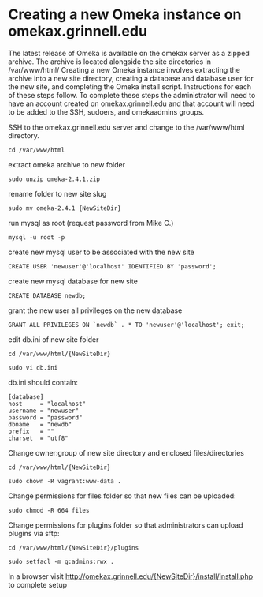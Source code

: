 # Creating a new Omeka instance on omekax.grinnell.edu

The latest release of Omeka is available on the omekax server as a zipped archive. The archive is located alongside the site directories in /var/www/html/
Creating a new Omeka instance involves extracting the archive into a new site directory, creating a database and database user for the new site, and completing the Omeka install script. Instructions for each of these steps follow. To complete these steps the administrator will need to have an account created on omekax.grinnell.edu and that account will need to be added to the SSH, sudoers, and omekaadmins groups.



SSH to the omekax.grinnell.edu server and change to the /var/www/html directory.

```cd /var/www/html```

extract omeka archive to new folder

```sudo unzip omeka-2.4.1.zip ```

rename folder to new site slug

```sudo mv omeka-2.4.1 {NewSiteDir}```

run mysql as root (request password from Mike C.)

```mysql -u root -p```

create new mysql user to be associated with the new site	

```CREATE USER 'newuser'@'localhost' IDENTIFIED BY 'password';```

create new mysql database for new site	

```CREATE DATABASE newdb;```

grant the new user all privileges on the new database 

```GRANT ALL PRIVILEGES ON `newdb` . * TO 'newuser'@'localhost';
exit;```

edit db.ini of new site folder

```cd /var/www/html/{NewSiteDir}```

```sudo vi db.ini```

db.ini should contain:

```
[database]
host     = "localhost"
username = "newuser"
password = "password"
dbname   = "newdb"
prefix   = ""
charset  = "utf8"
```


Change owner:group of new site directory and enclosed files/directories

```cd /var/www/html/{NewSiteDir}```

```sudo chown -R vagrant:www-data .```

Change permissions for files folder so that new files can be uploaded:

```sudo chmod -R 664 files```

Change permissions for plugins folder so that administrators can upload plugins via sftp:

```cd /var/www/html/{NewSiteDir}/plugins```

```sudo setfacl -m g:admins:rwx .```

In a browser visit http://omekax.grinnell.edu/{NewSiteDir}/install/install.php to complete setup
